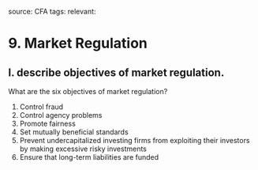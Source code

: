 source: CFA
tags: 
relevant: 

# 9. Market Regulation

## l. describe objectives of market regulation.

What are the six objectives of market regulation?
1. Control fraud
2. Control agency problems
3. Promote fairness
4. Set mutually beneficial standards
5. Prevent undercapitalized investing firms from exploiting their investors by making excessive risky investments
6. Ensure that long-term liabilities are funded

